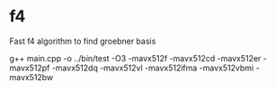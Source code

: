 # f4
Fast f4 algorithm to find groebner basis


g++ main.cpp -o ../bin/test -O3 -mavx512f -mavx512cd -mavx512er -mavx512pf -mavx512dq -mavx512vl -mavx512ifma -mavx512vbmi -mavx512bw 